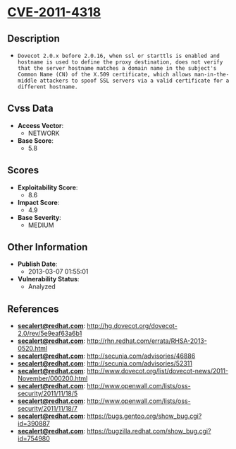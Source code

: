 
# [CVE-2011-4318](https://cve.mitre.org/cgi-bin/cvename.cgi?name=CVE-2011-4318)

## Description

- `Dovecot 2.0.x before 2.0.16, when ssl or starttls is enabled and hostname is used to define the proxy destination, does not verify that the server hostname matches a domain name in the subject's Common Name (CN) of the X.509 certificate, which allows man-in-the-middle attackers to spoof SSL servers via a valid certificate for a different hostname.`

## Cvss Data

- **Access Vector**:
  - NETWORK
- **Base Score**:
  - 5.8

## Scores

- **Exploitability Score**:
  - 8.6
- **Impact Score**:
  - 4.9
- **Base Severity**:
  - MEDIUM

## Other Information

- **Publish Date**:
  - 2013-03-07 01:55:01
- **Vulnerability Status**:
  - Analyzed

## References

- **secalert@redhat.com**: http://hg.dovecot.org/dovecot-2.0/rev/5e9eaf63a6b1
- **secalert@redhat.com**: http://rhn.redhat.com/errata/RHSA-2013-0520.html
- **secalert@redhat.com**: http://secunia.com/advisories/46886
- **secalert@redhat.com**: http://secunia.com/advisories/52311
- **secalert@redhat.com**: http://www.dovecot.org/list/dovecot-news/2011-November/000200.html
- **secalert@redhat.com**: http://www.openwall.com/lists/oss-security/2011/11/18/5
- **secalert@redhat.com**: http://www.openwall.com/lists/oss-security/2011/11/18/7
- **secalert@redhat.com**: https://bugs.gentoo.org/show_bug.cgi?id=390887
- **secalert@redhat.com**: https://bugzilla.redhat.com/show_bug.cgi?id=754980
